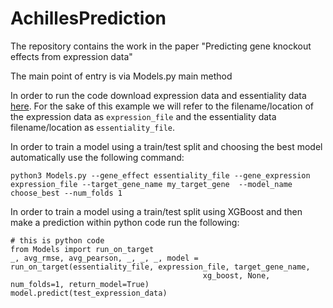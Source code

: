 # AchillesPrediction

The repository contains the work in the paper "Predicting gene knockout effects from expression data"

The main point of entry is via Models.py main method

In order to run the code download expression data and essentiality data [here](https://depmap.org/portal/download/).
For the sake of this example we will refer to the filename/location of the expression data as `expression_file` and the essentiality data filename/location as `essentiality_file`.

In order to train a model using a train/test split and choosing the best model automatically use the following command:
```
python3 Models.py --gene_effect essentiality_file --gene_expression expression_file --target_gene_name my_target_gene  --model_name choose_best --num_folds 1
```

In order to train a model using a train/test split using XGBoost and then make a prediction within python code run the following:
```
# this is python code
from Models import run_on_target
_, avg_rmse, avg_pearson, _, _, _, model = run_on_target(essentiality_file, expression_file, target_gene_name,
                                           xg_boost, None, num_folds=1, return_model=True)
model.predict(test_expression_data)
```
